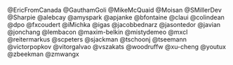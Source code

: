 @EricFromCanada
@GauthamGoli
@MikeMcQuaid
@Moisan
@SMillerDev
@Sharpie
@alebcay
@amyspark
@apjanke
@bfontaine
@claui
@colindean
@dpo
@fxcoudert
@iMichka
@igas
@jacobbednarz
@jasontedor
@javian
@jonchang
@lembacon
@maxim-belkin
@mistydemeo
@mxcl
@reitermarkus
@scpeters
@sjackman
@tschoonj
@tseemann
@victorpopkov
@vitorgalvao
@vszakats
@woodruffw
@xu-cheng
@youtux
@zbeekman
@zmwangx
